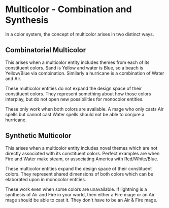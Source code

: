 # Multicolor - Combination and Synthesis

In a color system, the concept of multicolor arises in two distinct ways.

## Combinatorial Multicolor

This arises when a multicolor entity includes themes from each of its constituent colors. Sand is Yellow and water is Blue, so a beach is Yellow/Blue via combination. Similarly a hurricane is a combination of Water and Air.

These multicolor entities do not expand the design space of their constituent colors. They represent something about how those colors interplay, but do not open new possibilities for monocolor entities.

These only work when both colors are available. A mage who only casts Air spells but cannot cast Water spells should not be able to conjure a hurricane.

## Synthetic Multicolor

This arises when a multicolor entity includes novel themes which are not directly associated with its constituent colors. Perfect examples are when Fire and Water make steam, or associating America with Red/White/Blue.

These multicolor entities expand the design space of their constituent colors. They represent shared dimensions of both colors which can be elaborated upon in monocolor entities.

These work even when some colors are unavailable. If lightning is a synthesis of Air and Fire in your world, then either a Fire mage or an Air mage should be able to cast it. They don't have to be an Air & Fire mage.
